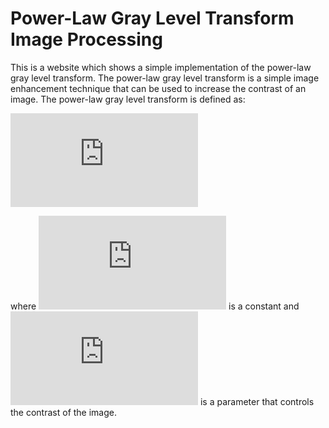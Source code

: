 # Power-Law Gray Level Transform Image Processing

This is a website which shows a simple implementation of the power-law gray level transform. The power-law gray level transform is a simple image enhancement technique that can be used to increase the contrast of an image. The power-law gray level transform is defined as:

![Power-Law Gray Level Transform](https://latex.codecogs.com/gif.latex?g%28x%29%20%3D%20c%20%5Ccdot%20x%5E%7B%5Cgamma%7D)

where ![c](https://latex.codecogs.com/gif.latex?c) is a constant and ![gamma](https://latex.codecogs.com/gif.latex?%5Cgamma) is a parameter that controls the contrast of the image.

